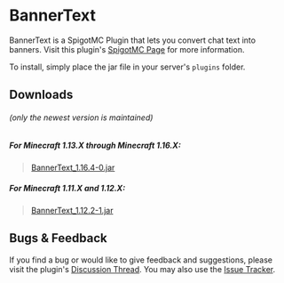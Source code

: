 # BannerText

BannerText is a SpigotMC Plugin that lets you convert chat text into banners. Visit this
plugin's [SpigotMC Page](https://www.spigotmc.org/resources/bannertext.49049/) for more information.

To install, simply place the jar file in your server's `plugins` folder.

## Downloads

###### (only the newest version is maintained)

##### For Minecraft 1.13.X through Minecraft 1.16.X:
> [BannerText_1.16.4-0.jar](https://github.com/Cynadyde/BannerText/raw/master/builds/BannerText_1.16.4-0.jar)

##### For Minecraft 1.11.X and 1.12.X:
> [BannerText_1.12.2-1.jar](https://github.com/Cynadyde/BannerText/raw/master/builds/BannerText_1.12.2-1.jar)

## Bugs & Feedback

If you find a bug or would like to give feedback and suggestions, please visit
the plugin's [Discussion Thread](https://www.spigotmc.org/threads/barrelsplus.372138/).
You may also use the [Issue Tracker](https://github.com/Cynadyde/BarrelsPlus/issues).

